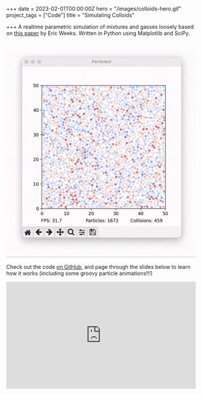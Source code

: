 +++
date = 2023-02-01T00:00:00Z
hero = "/images/colloids-hero.gif"
project_tags = ["Code"]
title = "Simulating Colloids"

+++
A realtime parametric simulation of mixtures and gasses loosely based on [this paper](https://pubs.acs.org/doi/10.1021/acsmacrolett.6b00826) by Eric Weeks. Written in Python using Matplotlib and SciPy.

![](https://raw.githubusercontent.com/jasperkatzban/portfolio-site/58d94e2c8b7edcfdc3c11a6ea941cd8bc60c5a7b/static/images/colloids-demo-animated.gif)

Check out the code [on GitHub](https://github.com/jasperkatzban/colloid-sim), and page through the slides below to learn how it works (including some groovy particle animations!!!)

<div> <div style="position:relative;padding-top:56.25%;"> <iframe src="https://docs.google.com/presentation/d/e/2PACX-1vRs6yQ8bFsEYcdXIYrVkRmJbC9vDhWoomnkFcJi3TPNTpv1EbznIqhcCaCGliPJOm7oKLFitIOa3OOL/embed?start=false&loop=false&delayms=5000" frameborder="0" allowfullscreen style="position:absolute;top:0;left:0;width:100%;height:100%;"></iframe> </div> </div> <br>